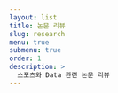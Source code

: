 ```yaml
---
layout: list
title: 논문 리뷰
slug: research
menu: true
submenu: true
order: 1
description: >
  스포츠와 Data 관련 논문 리뷰
---
```

